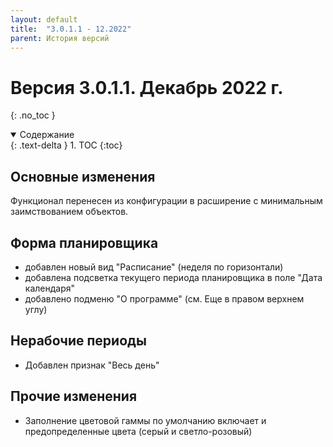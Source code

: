 ```yaml
---
layout: default
title:  "3.0.1.1 - 12.2022"
parent: История версий
---
```


# Версия 3.0.1.1. Декабрь 2022 г.
{: .no_toc }

<details open markdown="block">
  <summary>
    Содержание
  </summary>
  {: .text-delta }
1. TOC
{:toc}
</details>

## Основные изменения

Функционал перенесен из конфигурации в расширение с минимальным заимствованием объектов.

## Форма планировщика

- добавлен новый вид "Расписание" (неделя по горизонтали)
- добавлена подсветка текущего периода планировщика в поле "Дата календаря"
- добавлено подменю "О программе" (см. Еще в правом верхнем углу)

## Нерабочие периоды
- Добавлен признак "Весь день"

## Прочие изменения
- Заполнение цветовой гаммы по умолчанию включает и предопределенные цвета (серый и светло-розовый)